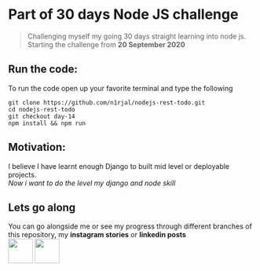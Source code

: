 # Part of 30 days Node JS challenge

> Challenging myself my going 30 days straight learning into node js.<br>
> Starting the challenge from **20 September 2020**

## Run the code:
To run the code open up your favorite terminal and type the following
```
git clone https://github.com/n1rjal/nodejs-rest-todo.git
cd nodejs-rest-todo
git checkout day-14
npm install && npm run
```

## Motivation:

I believe I have learnt enough Django to built mid level or deployable projects.<br>
_Now i want to do the level my django and node skill_

## Lets go along

You can go alongside me or see my progress through different branches of this repository, my **instagram stories** or **linkedin posts** <br>
<span>
<a href="https://www.instagram.com/n1_rjal/"><img src="https://upload.wikimedia.org/wikipedia/commons/thumb/e/e7/Instagram_logo_2016.svg/768px-Instagram_logo_2016.svg.png" width="50" height="50"></a>
<a href="https://www.linkedin.com/in/nirjalpaudel/"><img src="https://upload.wikimedia.org/wikipedia/commons/thumb/e/e9/Linkedin_icon.svg/1024px-Linkedin_icon.svg.png" width="50" height="50"></a>
</span>
